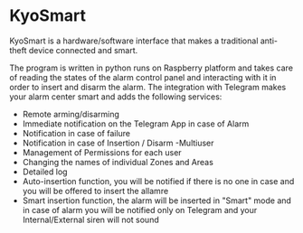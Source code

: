 # KyoSmart

KyoSmart is a hardware/software interface that makes a traditional anti-theft device connected and smart.

The program is written in python runs on Raspberry platform and takes care of reading the states of the alarm control panel and interacting with it in order to insert and disarm the alarm. 
The integration with Telegram makes your alarm center smart and adds the following services: 
- Remote arming/disarming 
- Immediate notification on the Telegram App in case of Alarm 
- Notification in case of failure 
- Notification in case of Insertion / Disarm -Multiuser 
- Management of Permissions for each user 
- Changing the names of individual Zones and Areas 
- Detailed log 
- Auto-insertion function, you will be notified if there is no one in case and you will be offered to insert the allamre 
- Smart insertion function, the alarm will be inserted in "Smart" mode and in case of alarm you will be notified only on Telegram and your Internal/External siren will not sound
